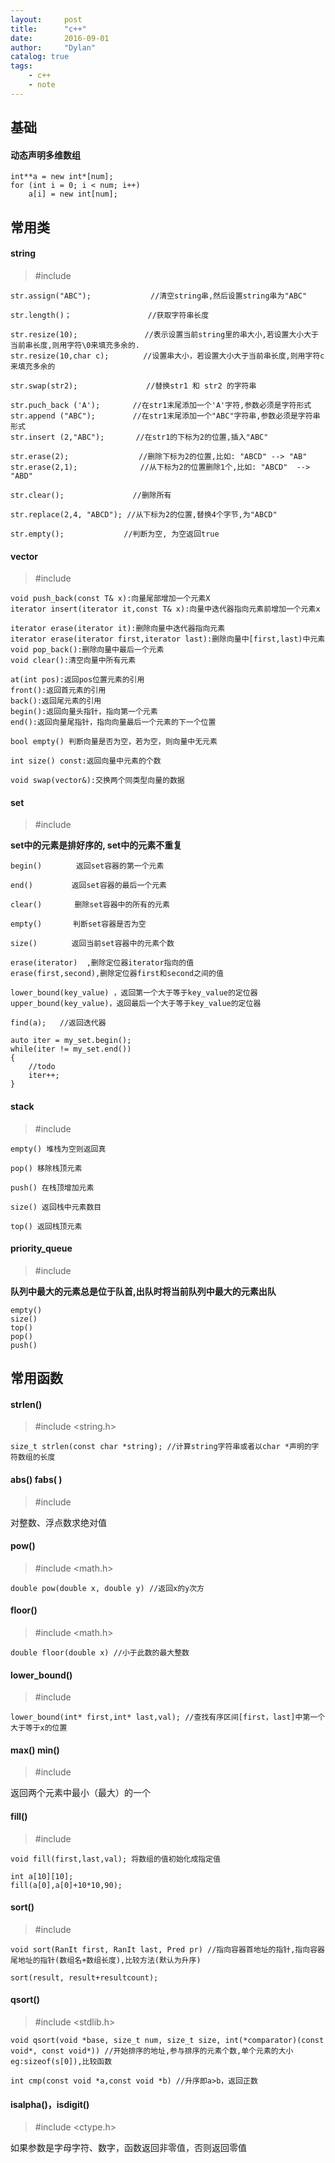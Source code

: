 ```yaml
---
layout:     post
title:      "c++"
date:       2016-09-01
author:     "Dylan"
catalog: true
tags:
    - c++
    - note
---
```


## 基础


#### 动态声明多维数组

```
int**a = new int*[num];
for (int i = 0; i < num; i++)
    a[i] = new int[num];
```


## 常用类


#### string 

> #include <string>

```
str.assign("ABC");　　　　　　　　//清空string串,然后设置string串为"ABC"
 
str.length()；                 //获取字符串长度
 
str.resize(10);　　　　　　     //表示设置当前string里的串大小,若设置大小大于当前串长度,则用字符\0来填充多余的.
str.resize(10,char c);　　　　 //设置串大小，若设置大小大于当前串长度,则用字符c来填充多余的
 
str.swap(str2);        　　    //替换str1 和 str2 的字符串
 
str.puch_back ('A');    　　//在str1末尾添加一个'A'字符,参数必须是字符形式
str.append ("ABC");     　　//在str1末尾添加一个"ABC"字符串,参数必须是字符串形式
str.insert (2,"ABC");       //在str1的下标为2的位置,插入"ABC"
 
str.erase(2);         　　　　//删除下标为2的位置,比如: "ABCD" --> "AB"
str.erase(2,1);              //从下标为2的位置删除1个,比如: "ABCD"  --> "ABD"
 
str.clear();           　　 //删除所有
 
str.replace(2,4, "ABCD"); //从下标为2的位置,替换4个字节,为"ABCD"
 
str.empty();         　　 //判断为空, 为空返回true
```


#### vector

> #include <vector>

```
void push_back(const T& x):向量尾部增加一个元素X
iterator insert(iterator it,const T& x):向量中迭代器指向元素前增加一个元素x

iterator erase(iterator it):删除向量中迭代器指向元素
iterator erase(iterator first,iterator last):删除向量中[first,last)中元素
void pop_back():删除向量中最后一个元素
void clear():清空向量中所有元素

at(int pos):返回pos位置元素的引用
front():返回首元素的引用
back():返回尾元素的引用
begin():返回向量头指针，指向第一个元素
end():返回向量尾指针，指向向量最后一个元素的下一个位置

bool empty() 判断向量是否为空，若为空，则向量中无元素

int size() const:返回向量中元素的个数

void swap(vector&):交换两个同类型向量的数据
```


#### set

> #include <set>

**set中的元素是排好序的, set中的元素不重复**

```
begin()     　 返回set容器的第一个元素

end() 　　　　 返回set容器的最后一个元素

clear()   　　 删除set容器中的所有的元素

empty() 　　　 判断set容器是否为空

size() 　　　　返回当前set容器中的元素个数

erase(iterator)  ,删除定位器iterator指向的值
erase(first,second),删除定位器first和second之间的值

lower_bound(key_value) ，返回第一个大于等于key_value的定位器
upper_bound(key_value)，返回最后一个大于等于key_value的定位器

find(a);   //返回迭代器
```
```
auto iter = my_set.begin();
while(iter != my_set.end())
{
    //todo
    iter++;
}
```


#### stack

> #include <stack>

```
empty() 堆栈为空则返回真

pop() 移除栈顶元素

push() 在栈顶增加元素

size() 返回栈中元素数目

top() 返回栈顶元素
```


#### priority_queue

> #include <vector>

**队列中最大的元素总是位于队首,出队时将当前队列中最大的元素出队**

```
empty()
size()
top()
pop()
push()
```


## 常用函数


#### strlen()

> #include <string.h>

`size_t strlen(const char *string); //计算string字符串或者以char *声明的字符数组的长度`


#### abs() fabs( )

> #include <cmath>

对整数、浮点数求绝对值


#### pow()

> #include <math.h>

`double pow(double x, double y) //返回x的y次方`


#### floor()

> #include <math.h>

`double floor(double x) //小于此数的最大整数`


#### lower_bound()

> #include <algorithm>

```
lower_bound(int* first,int* last,val); //查找有序区间[first，last]中第一个大于等于x的位置
```


#### max() min()

> #include <algorithm>

返回两个元素中最小（最大）的一个


#### fill()

> #include <algorithm>

```
void fill(first,last,val); 将数组的值初始化成指定值

int a[10][10];
fill(a[0],a[0]+10*10,90);
```

#### sort()

> #include <algorithm>

```
void sort(RanIt first, RanIt last, Pred pr) //指向容器首地址的指针,指向容器尾地址的指针(数组名+数组长度),比较方法(默认为升序)

sort(result, result+resultcount);
```


#### qsort()

> #include <stdlib.h>

```
void qsort(void *base, size_t num, size_t size, int(*comparator)(const void*, const void*)) //开始排序的地址,参与排序的元素个数,单个元素的大小eg:sizeof(s[0]),比较函数

int cmp(const void *a,const void *b) //升序即a>b，返回正数
```


#### isalpha()，isdigit()

> #include <ctype.h>

如果参数是字母字符、数字，函数返回非零值，否则返回零值